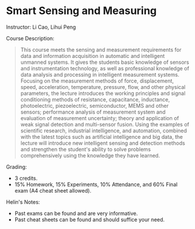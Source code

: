 # Smart Sensing and Measuring

Instructor: Li Cao, Lihui Peng

Course Description:

> This course meets the sensing and measurement requirements for data and information acquisition in automatic and intelligent unmanned systems. It gives the students basic knowledge of sensors and instrumentation technology, as well as professional knowledge of data analysis and processing in intelligent measurement systems. Focusing on the measurement methods of force, displacement, speed, acceleration, temperature, pressure, flow, and other physical parameters, the lecture introduces the working principles and signal conditioning methods of resistance, capacitance, inductance, photoelectric, piezoelectric, semiconductor, MEMS and other sensors; performance analysis of measurement system and evaluation of measurement uncertainty; theory and application of weak signal detection and multi-sensor fusion. Using the examples of scientific research, industrial intelligence, and automation, combined with the latest topics such as artificial intelligence and big data, the lecture will introduce new intelligent sensing and detection methods and strengthen the student's ability to solve problems comprehensively using the knowledge they have learned.

Grading:

- 3 credits.
- 15% Homework, 15% Experiments, 10% Attendance, and 60% Final exam (A4 cheat sheet allowed).

Helin's Notes:

- Past exams can be found and are very informative.
- Past cheat sheets can be found and should suffice your need.


